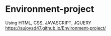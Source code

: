 # Environment-project
Using HTML, CSS, JAVASCRIPT, JQUERY
https://sujoysd47.github.io/Environment-project/
